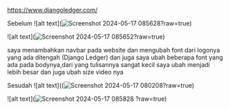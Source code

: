 https://www.djangoledger.com/

Sebelum
![alt text](![Screenshot 2024-05-17 085628](https://github.com/wihdatunnajiah/Re-desain-website/assets/147900280/7f8a6925-7249-4ed2-a975-63739a2494b7)?raw=true)

![alt text](![Screenshot 2024-05-17 085652](https://github.com/wihdatunnajiah/Re-desain-website/assets/147900280/6cd6fee1-831f-4fc8-b5d6-3b2ce28621ee)?raw=true)


saya menambahkan navbar pada website dan mengubah font dari logonya yang ada ditengah (Django Ledger) dan juga saya ubah beberapa font yang ada pada bodynya,dari yang tulisannya sangat kecil saya ubah menjadi lebih besar dan juga ubah size video nya

Sesudah
![alt text]((![Screenshot 2024-05-17 080208](https://github.com/wihdatunnajiah/Re-desain-website/assets/147900280/cdf08ebc-4b48-44c3-bbb6-ce353f30c69b)?raw=true)

![alt text](![Screenshot 2024-05-17 085828](https://github.com/wihdatunnajiah/Re-desain-website/assets/147900280/26ff2871-b303-4b9c-a9be-9d9d305cfeca)
?raw=true)


